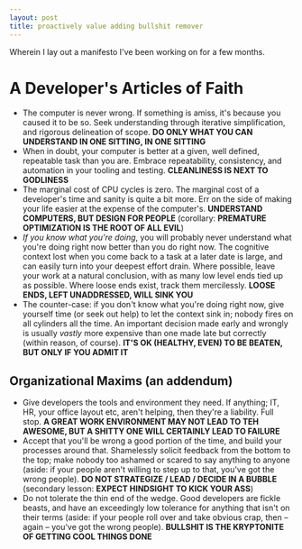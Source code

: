 ```yaml
---
layout: post
title: proactively value adding bullshit remover
---
```


Wherein I lay out a manifesto I've been working on for a few months.

# A Developer's Articles of Faith

 * The computer is never wrong. If something is amiss, it's because you caused it to be so. Seek understanding through iterative simplification, and rigorous delineation of scope. **DO ONLY WHAT YOU CAN UNDERSTAND IN ONE SITTING, IN ONE SITTING**
 * When in doubt, your computer is better at a given, well defined, repeatable task than you are. Embrace repeatability, consistency, and automation in your tooling and testing. **CLEANLINESS IS NEXT TO GODLINESS**
 * The marginal cost of CPU cycles is zero. The marginal cost of a developer's time and sanity is quite a bit more. Err on the side of making your life easier at the expense of the computer's. **UNDERSTAND COMPUTERS, BUT DESIGN FOR PEOPLE** (corollary: **PREMATURE OPTIMIZATION IS THE ROOT OF ALL EVIL**)
 * _If you know what you're doing_, you will probably never understand what you're doing right now better than you do right now. The cognitive context lost when you come back to a task at a later date is large, and can easily turn into your deepest effort drain. Where possible, leave your work at a natural conclusion, with as many low level ends tied up as possible. Where loose ends exist, track them mercilessly. **LOOSE ENDS, LEFT UNADDRESSED, WILL SINK YOU**
 * The counter-case: if you don't know what you're doing right now, give yourself time (or seek out help) to let the context sink in; nobody fires on all cylinders all the time. An important decision made early and wrongly is usually _vastly_ more expensive than one made late but correctly (within reason, of course). **IT'S OK (HEALTHY, EVEN) TO BE BEATEN, BUT ONLY IF YOU ADMIT IT**

## Organizational Maxims (an addendum)

 * Give developers the tools and environment they need. If anything; IT, HR, your office layout etc, aren't helping, then they're a liability. Full stop.
**A GREAT WORK ENVIRONMENT MAY NOT LEAD TO TEH AWESOME, BUT A SHITTY ONE WILL CERTAINLY LEAD TO FAILURE**
 * Accept that you'll be wrong a good portion of the time, and build your processes around that. Shamelessly solicit feedback from the bottom to the top; make nobody too ashamed or scared to say anything to anyone (aside: if your people aren't willing to step up to that, you've got the wrong people).
**DO NOT STRATEGIZE / LEAD / DECIDE IN A BUBBLE** (secondary lesson: **EXPECT HINDSIGHT TO KICK YOUR ASS**)
 * Do not tolerate the thin end of the wedge. Good developers are fickle beasts, and have an exceedingly low tolerance for anything that isn't on their terms (aside: if your people roll over and take obvious crap, then &ndash; again &ndash; you've got the wrong people). **BULLSHIT IS THE KRYPTONITE OF GETTING COOL THINGS DONE**
